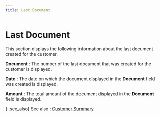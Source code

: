 ```yaml
---
title: Last Document
---
```


# Last Document


This section displays the following information about the last document created for the customer.


**Document**
: The number of the last document that was created for the customer is displayed.


**Date**
: The date on which the document displayed in the **Document** field was created is displayed.


**Amount**
: The total amount of the document displayed in the **Document** field is displayed.


{:.see_also}
See also
: [Customer Summary]({{site.mc_baseurl}}/customer-profile-options/information-available/history/account-summary/customer_summary.html)
